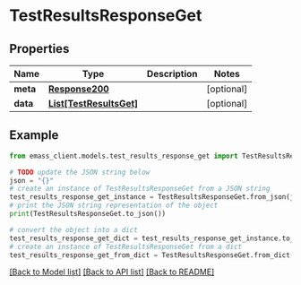 # TestResultsResponseGet


## Properties

Name | Type | Description | Notes
------------ | ------------- | ------------- | -------------
**meta** | [**Response200**](Response200.md) |  | [optional] 
**data** | [**List[TestResultsGet]**](TestResultsGet.md) |  | [optional] 

## Example

```python
from emass_client.models.test_results_response_get import TestResultsResponseGet

# TODO update the JSON string below
json = "{}"
# create an instance of TestResultsResponseGet from a JSON string
test_results_response_get_instance = TestResultsResponseGet.from_json(json)
# print the JSON string representation of the object
print(TestResultsResponseGet.to_json())

# convert the object into a dict
test_results_response_get_dict = test_results_response_get_instance.to_dict()
# create an instance of TestResultsResponseGet from a dict
test_results_response_get_from_dict = TestResultsResponseGet.from_dict(test_results_response_get_dict)
```
[[Back to Model list]](../README.md#documentation-for-models) [[Back to API list]](../README.md#documentation-for-api-endpoints) [[Back to README]](../README.md)


